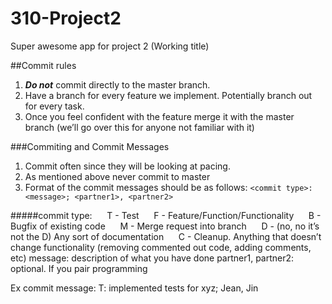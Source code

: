 # 310-Project2
Super awesome app for project 2 (Working title)

##Commit rules
1. ***Do not*** commit directly to the master branch.
2. Have a branch for every feature we implement. Potentially branch out for every task.
3. Once you feel confident with the feature merge it with the master branch (we’ll go over this for anyone not familiar with it)

###Commiting and Commit Messages
1. Commit often since they will be looking at pacing.
2. As mentioned above never commit to master
3. Format of the commit messages should be as follows:
	`<commit type>: <message>; <partner1>, <partner2>`

#####commit type:
&nbsp;&nbsp;&nbsp;&nbsp;&nbsp;T - Test
&nbsp;&nbsp;&nbsp;&nbsp;&nbsp;F - Feature/Function/Functionality
&nbsp;&nbsp;&nbsp;&nbsp;&nbsp;B - Bugfix of existing code
&nbsp;&nbsp;&nbsp;&nbsp;&nbsp;M - Merge request into branch
&nbsp;&nbsp;&nbsp;&nbsp;&nbsp;D - (no, no it’s not the D) Any sort of documentation
&nbsp;&nbsp;&nbsp;&nbsp;&nbsp;C - Cleanup. Anything that doesn’t change functionality (removing commented out code, adding comments, etc)
message: description of what you have done
partner1, partner2: optional. If you pair programming

Ex commit message:
	T: implemented tests for xyz; Jean, Jin